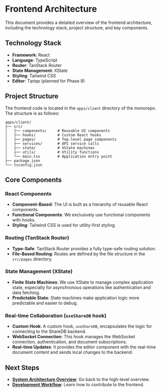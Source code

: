# Frontend Architecture

This document provides a detailed overview of the frontend architecture, including the technology stack, project structure, and key components.

## Technology Stack

- **Framework**: React
- **Language**: TypeScript
- **Router**: TanStack Router
- **State Management**: XState
- **Styling**: Tailwind CSS
- **Editor**: Tiptap (planned for Phase 9)

## Project Structure

The frontend code is located in the `apps/client` directory of the monorepo. The structure is as follows:

```
apps/client/
├── src/
│   ├── components/     # Reusable UI components
│   ├── hooks/          # Custom React hooks
│   ├── pages/          # Top-level page components
│   ├── services/       # API service calls
│   ├── state/          # XState machines
│   ├── utils/          # Utility functions
│   └── main.tsx        # Application entry point
├── package.json
└── tsconfig.json
```

## Core Components

### React Components

- **Component-Based**: The UI is built as a hierarchy of reusable React components.
- **Functional Components**: We exclusively use functional components with hooks.
- **Styling**: Tailwind CSS is used for utility-first styling.

### Routing (TanStack Router)

- **Type-Safe**: TanStack Router provides a fully type-safe routing solution.
- **File-Based Routing**: Routes are defined by the file structure in the `src/pages` directory.

### State Management (XState)

- **Finite State Machines**: We use XState to manage complex application state, especially for asynchronous operations like authentication and data fetching.
- **Predictable State**: State machines make application logic more predictable and easier to debug.

### Real-time Collaboration (`useShareDB` hook)

- **Custom Hook**: A custom hook, `useShareDB`, encapsulates the logic for connecting to the ShareDB backend.
- **WebSocket Connection**: This hook manages the WebSocket connection, authentication, and document subscriptions.
- **Real-time Updates**: It provides the editor component with the real-time document content and sends local changes to the backend.

## Next Steps

- **[System Architecture Overview](./01_system-overview.md)**: Go back to the high-level overview.
- **[Development Workflow](../03_development/02_development-workflow.md)**: Learn how to contribute to the frontend.
